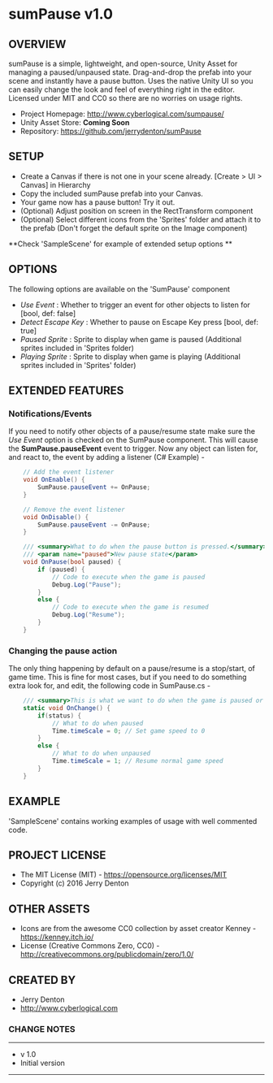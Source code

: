 # sumPause v1.0

## OVERVIEW
sumPause is a simple, lightweight, and open-source, Unity Asset for managing a paused/unpaused state. 
Drag-and-drop the prefab into your scene and instantly have a pause button. Uses the native Unity UI so you 
can easily change the look and feel of everything right in the editor. Licensed under MIT and CC0 so there 
are no worries on usage rights.

- Project Homepage: http://www.cyberlogical.com/sumpause/
- Unity Asset Store: **Coming Soon**
- Repository: https://github.com/jerrydenton/sumPause

## SETUP
- Create a Canvas if there is not one in your scene already. [Create > UI > Canvas] in Hierarchy
- Copy the included sumPause prefab into your Canvas.
- Your game now has a pause button! Try it out.
- (Optional) Adjust position on screen in the RectTransform component
- (Optional) Select different icons from the 'Sprites' folder and attach it to the prefab (Don't forget the 
    default sprite on the Image component)

**Check 'SampleScene' for example of extended setup options **

## OPTIONS
The following options are available on the 'SumPause' component
- *Use Event* : Whether to trigger an event for other objects to listen for [bool, def: false]
- *Detect Escape Key* : Whether to pause on Escape Key press [bool, def: true]
- *Paused Sprite* : Sprite to display when game is paused (Additional sprites included in 'Sprites folder)
- *Playing Sprite* : Sprite to display when game is playing (Additional sprites included in 'Sprites' folder)

## EXTENDED FEATURES

### Notifications/Events
If you need to notify other objects of a pause/resume state make sure the *Use Event* option is checked on 
the SumPause component. This will cause the **SumPause.pauseEvent** event to trigger. Now any object 
can listen for, and react to, the event by adding a listener (C# Example) - 

```csharp
    // Add the event listener
    void OnEnable() {
        SumPause.pauseEvent += OnPause;
    }

    // Remove the event listener
    void OnDisable() {
        SumPause.pauseEvent -= OnPause;
    }

    /// <summary>What to do when the pause button is pressed.</summary>
    /// <param name="paused">New pause state</param>
    void OnPause(bool paused) {
        if (paused) {
            // Code to execute when the game is paused
			Debug.Log("Pause");
        }
        else {
            // Code to execute when the game is resumed
			Debug.Log("Resume");
        }
    }
```

### Changing the pause action
The only thing happening by default on a pause/resume is a stop/start, of game time. This is fine for most 
cases, but if you need to do something extra look for, and edit, the following code in SumPause.cs -

```csharp
    /// <summary>This is what we want to do when the game is paused or unpaused.</summary>
    static void OnChange() {
        if(status) {
            // What to do when paused
            Time.timeScale = 0; // Set game speed to 0
        }
        else {
            // What to do when unpaused
            Time.timeScale = 1; // Resume normal game speed
        }
    }
```

## EXAMPLE
'SampleScene' contains working examples of usage with well commented code.

## PROJECT LICENSE
- The MIT License (MIT) - https://opensource.org/licenses/MIT
- Copyright (c) 2016 Jerry Denton

## OTHER ASSETS
- Icons are from the awesome CC0 collection by asset creator Kenney - https://kenney.itch.io/
- License (Creative Commons Zero, CC0) - http://creativecommons.org/publicdomain/zero/1.0/

## CREATED BY
- Jerry Denton
- http://www.cyberlogical.com

### CHANGE NOTES
----------------------------------------------------------

- v 1.0
- Initial version

----------------------------------------------------------


